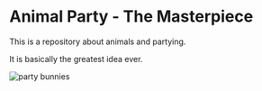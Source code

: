 # Animal Party - The Masterpiece

This is a repository about animals and partying. 

It is basically the greatest idea ever.

![party bunnies](https://cloud.githubusercontent.com/assets/1024672/2556192/7fc6e998-b6cd-11e3-887d-f6c5e3288fc8.jpg)
